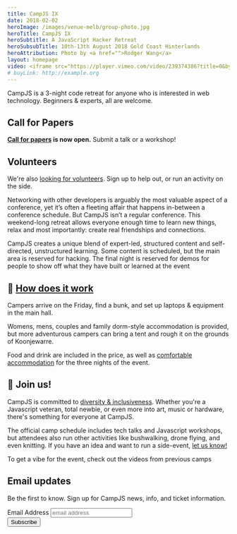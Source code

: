 ```yaml
---
title: CampJS IX
date: 2018-02-02
heroImage: /images/venue-melb/group-photo.jpg
heroTitle: CampJS IX
heroSubtitle: A JavaScript Hacker Retreat
heroSubsubTitle: 10th-13th August 2018 Gold Coast Hinterlands
heroAttribution: Photo by <a href="">Rodger Wang</a>
layout: homepage
video: <iframe src="https://player.vimeo.com/video/239374386?title=0&byline=0&portrait=0" width="640" height="360" frameborder="0" webkitallowfullscreen mozallowfullscreen allowfullscreen></iframe>
# buyLink: http://example.org
---
```

<p class="lead">CampJS is a 3-night code retreat for anyone who is interested in web technology. Beginners &amp; experts, all are welcome.</p>

<div class="card mb-3">
<div class="card-body">
<div class="row">
  <div class="col-md-6">
    <h2>Call for Papers</h2>
    <p><strong><a href="/call-for-papers">Call for papers</a> is now open.</strong> Submit a talk or a workshop!</p>
  </div>
  <div class="col-md-6">
    <h2>Volunteers</h2>
    <p>We're also <a href="/organisers">looking for volunteers</a>.</strong> Sign up to help out, or run an activity on the side.</p>
  </div>
</div>
</div>
</div>

Networking with other developers is arguably the most valuable aspect of a conference, yet it’s often a fleeting affair that happens in-between a conference schedule. But CampJS isn’t a regular conference. This weekend-long retreat allows everyone enough time to learn new things, relax and most importantly: create real friendships and connections.

CampJS creates a unique blend of expert-led, structured content and self-directed, unstructured learning. Some content is scheduled, but the main area is reserved for hacking. The final night is reserved for demos for people to show off what they have built or learned at the event

<h2>🤔 <a href="/the-camp/">How does it work</a></h2>

Campers arrive on the Friday, find a bunk, and set up laptops & equipment in the main hall.

Womens, mens, couples and family dorm-style accommodation is provided, but more adventurous campers can bring a tent and rough it on the grounds of Koonjewarre.

Food and drink are included in the price, as well as <a href='/the-camp/accommodation'>comfortable accommodation</a> for the three nights of the event.

## 🙋 Join us!
CampJS is committed to <a href="/diversity-inclusiveness">diversity &amp; inclusiveness</a>. Whether you're a Javascript veteran, total newbie, or even more into art, music or hardware, there's something for everyone at CampJS.

The official camp schedule includes tech talks and Javascript workshops, but attendees also run other activities like bushwalking, drone flying, and even knitting. If you have an idea and want to run a side-event, <a href="/organisers">let us know!</a>

To get a vibe for the event, check out the videos from previous camps

<div class="card mb-3">
<div class="card-body">
<h2>Email updates</h2>
<p>Be the first to know. Sign up for CampJS news, info, and ticket information.</p>
<!-- Begin MailChimp Signup Form -->
<form action="https://campjs.us17.list-manage.com/subscribe/post?u=9e86f175da4d21a075d7c3e68&amp;id=da991fb395" method="post" id="mc-embedded-subscribe-form" name="mc-embedded-subscribe-form" class="form-inline" target="_blank" novalidate>
	<label for="mce-EMAIL" class="sr-only">Email Address</label>
	<input type="email" value="" name="EMAIL" class="required email mr-2" id="mce-EMAIL" placeholder="email address">
		<div class="response" id="mce-error-response" style="display:none"></div>
		<div class="response" id="mce-success-response" style="display:none"></div>
    <div style="position: absolute; left: -5000px;" aria-hidden="true"><input type="text" name="b_9e86f175da4d21a075d7c3e68_da991fb395" tabindex="-1" value=""></div>
    <div class="clear"><input type="submit" value="Subscribe" name="subscribe" id="mc-embedded-subscribe" class="button"></div>
    </div>
</form>

</div>
</div>
